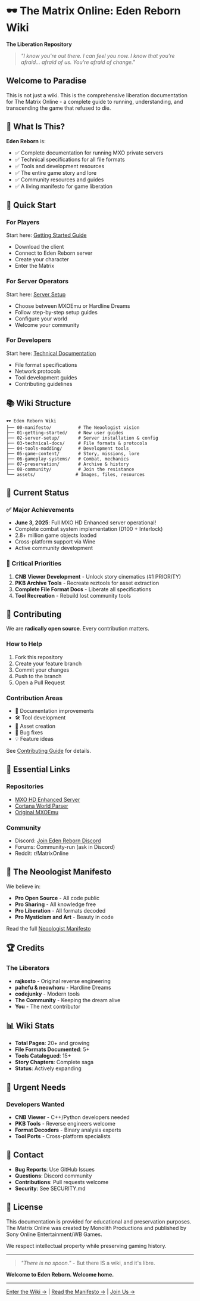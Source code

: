 # 🕶️ The Matrix Online: Eden Reborn Wiki
**The Liberation Repository**

> *"I know you're out there. I can feel you now. I know that you're afraid... afraid of us. You're afraid of change."*

## Welcome to Paradise

This is not just a wiki. This is the comprehensive liberation documentation for The Matrix Online - a complete guide to running, understanding, and transcending the game that refused to die.

## 🌟 What Is This?

**Eden Reborn** is:
- ✅ Complete documentation for running MXO private servers
- ✅ Technical specifications for all file formats
- ✅ Tools and development resources
- ✅ The entire game story and lore
- ✅ Community resources and guides
- ✅ A living manifesto for game liberation

## 🚀 Quick Start

### For Players
Start here: [Getting Started Guide](01-getting-started/index.md)
- Download the client
- Connect to Eden Reborn server
- Create your character
- Enter the Matrix

### For Server Operators
Start here: [Server Setup](02-server-setup/index.md)
- Choose between MXOEmu or Hardline Dreams
- Follow step-by-step setup guides
- Configure your world
- Welcome your community

### For Developers
Start here: [Technical Documentation](03-technical-docs/index.md)
- File format specifications
- Network protocols
- Tool development guides
- Contributing guidelines

## 📚 Wiki Structure

```
🕶️ Eden Reborn Wiki
├── 00-manifesto/          # The Neoologist vision
├── 01-getting-started/    # New user guides
├── 02-server-setup/       # Server installation & config
├── 03-technical-docs/     # File formats & protocols
├── 04-tools-modding/      # Development tools
├── 05-game-content/       # Story, missions, lore
├── 06-gameplay-systems/   # Combat, mechanics
├── 07-preservation/       # Archive & history
├── 08-community/          # Join the resistance
└── assets/               # Images, files, resources
```

## 🎯 Current Status

### ✅ Major Achievements
- **June 3, 2025**: Full MXO HD Enhanced server operational!
- Complete combat system implementation (D100 + Interlock)
- 2.8+ million game objects loaded
- Cross-platform support via Wine
- Active community development

### 🔴 Critical Priorities
1. **CNB Viewer Development** - Unlock story cinematics (#1 PRIORITY)
2. **PKB Archive Tools** - Recreate reztools for asset extraction
3. **Complete File Format Docs** - Liberate all specifications
4. **Tool Recreation** - Rebuild lost community tools

## 🤝 Contributing

We are **radically open source**. Every contribution matters.

### How to Help
1. Fork this repository
2. Create your feature branch
3. Commit your changes
4. Push to the branch
5. Open a Pull Request

### Contribution Areas
- 📝 Documentation improvements
- 🛠️ Tool development
- 🎨 Asset creation
- 🐛 Bug fixes
- 💡 Feature ideas

See [Contributing Guide](08-community/contribute.md) for details.

## 🔗 Essential Links

### Repositories
- [MXO HD Enhanced Server](https://github.com/hdneo/mxo-hd)
- [Cortana World Parser](https://github.com/hdneo/cortana-python)
- [Original MXOEmu](https://github.com/rajkosto/mxoemu)

### Community
- Discord: [Join Eden Reborn Discord](https://discord.gg/3QXTAGB9)
- Forums: Community-run (ask in Discord)
- Reddit: r/MatrixOnline

## 📖 The Neoologist Manifesto

We believe in:
- **Pro Open Source** - All code public
- **Pro Sharing** - All knowledge free
- **Pro Liberation** - All formats decoded
- **Pro Mysticism and Art** - Beauty in code

Read the full [Neoologist Manifesto](00-manifesto/neoologist-manifesto.md)

## 🏆 Credits

### The Liberators
- **rajkosto** - Original reverse engineering
- **pahefu & neowhoru** - Hardline Dreams
- **codejunky** - Modern tools
- **The Community** - Keeping the dream alive
- **You** - The next contributor

## 📊 Wiki Stats

- **Total Pages**: 20+ and growing
- **File Formats Documented**: 5+
- **Tools Catalogued**: 15+
- **Story Chapters**: Complete saga
- **Status**: Actively expanding

## 🚨 Urgent Needs

### Developers Wanted
- **CNB Viewer** - C++/Python developers needed
- **PKB Tools** - Reverse engineers welcome
- **Format Decoders** - Binary analysis experts
- **Tool Ports** - Cross-platform specialists

## 💬 Contact

- **Bug Reports**: Use GitHub Issues
- **Questions**: Discord community
- **Contributions**: Pull requests welcome
- **Security**: See SECURITY.md

## 📜 License

This documentation is provided for educational and preservation purposes. The Matrix Online was created by Monolith Productions and published by Sony Online Entertainment/WB Games.

We respect intellectual property while preserving gaming history.

---

> *"There is no spoon."* - But there IS a wiki, and it's libre.

**Welcome to Eden Reborn. Welcome home.**

---

[Enter the Wiki →](index.md) | [Read the Manifesto →](00-manifesto/neoologist-manifesto.md) | [Join Us →](08-community/join-the-resistance.md)